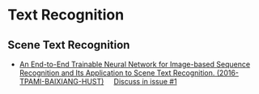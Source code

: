 # Text Recognition
## Scene Text Recognition
 + <a href="./Text Recognition/Scene Text Recognition/An End-to-End Trainable Neural Network for Image-based Sequence Recognition and Its Application to Scene Text Recognition.md" target="_blank">An End-to-End Trainable Neural Network for Image-based Sequence Recognition and Its Application to Scene Text Recognition. (2016-TPAMI-BAIXIANG-HUST)</a> &nbsp;&nbsp;&nbsp;  <a href="https://github.com/LPAIS/Paper_Collecter/issues/1">Discuss in issue #1</a>

